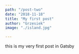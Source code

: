 ```yaml
---
path: "/post-two"
date: "2018-11-18"
title: "My first post"
author: "Grzesiek"
image: "./island.jpg"

---
```


this is my very first post in Gatsby
